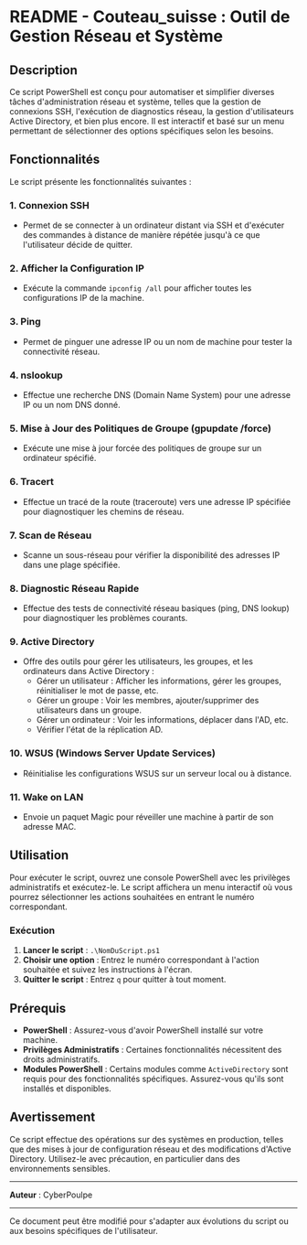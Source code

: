 # README - Couteau_suisse : Outil de Gestion Réseau et Système

## Description

Ce script PowerShell est conçu pour automatiser et simplifier diverses tâches d'administration réseau et système, telles que la gestion de connexions SSH, l'exécution de diagnostics réseau, la gestion d'utilisateurs Active Directory, et bien plus encore. Il est interactif et basé sur un menu permettant de sélectionner des options spécifiques selon les besoins.

## Fonctionnalités

Le script présente les fonctionnalités suivantes :

### 1. Connexion SSH
- Permet de se connecter à un ordinateur distant via SSH et d'exécuter des commandes à distance de manière répétée jusqu'à ce que l'utilisateur décide de quitter.

### 2. Afficher la Configuration IP
- Exécute la commande `ipconfig /all` pour afficher toutes les configurations IP de la machine.

### 3. Ping
- Permet de pinguer une adresse IP ou un nom de machine pour tester la connectivité réseau.

### 4. nslookup
- Effectue une recherche DNS (Domain Name System) pour une adresse IP ou un nom DNS donné.

### 5. Mise à Jour des Politiques de Groupe (gpupdate /force)
- Exécute une mise à jour forcée des politiques de groupe sur un ordinateur spécifié.

### 6. Tracert
- Effectue un tracé de la route (traceroute) vers une adresse IP spécifiée pour diagnostiquer les chemins de réseau.

### 7. Scan de Réseau
- Scanne un sous-réseau pour vérifier la disponibilité des adresses IP dans une plage spécifiée.

### 8. Diagnostic Réseau Rapide
- Effectue des tests de connectivité réseau basiques (ping, DNS lookup) pour diagnostiquer les problèmes courants.

### 9. Active Directory
- Offre des outils pour gérer les utilisateurs, les groupes, et les ordinateurs dans Active Directory :
  - Gérer un utilisateur : Afficher les informations, gérer les groupes, réinitialiser le mot de passe, etc.
  - Gérer un groupe : Voir les membres, ajouter/supprimer des utilisateurs dans un groupe.
  - Gérer un ordinateur : Voir les informations, déplacer dans l'AD, etc.
  - Vérifier l'état de la réplication AD.

### 10. WSUS (Windows Server Update Services)
- Réinitialise les configurations WSUS sur un serveur local ou à distance.

### 11. Wake on LAN
- Envoie un paquet Magic pour réveiller une machine à partir de son adresse MAC.

## Utilisation

Pour exécuter le script, ouvrez une console PowerShell avec les privilèges administratifs et exécutez-le. Le script affichera un menu interactif où vous pourrez sélectionner les actions souhaitées en entrant le numéro correspondant.

### Exécution

1. **Lancer le script** : `.\NomDuScript.ps1`
2. **Choisir une option** : Entrez le numéro correspondant à l'action souhaitée et suivez les instructions à l'écran.
3. **Quitter le script** : Entrez `q` pour quitter à tout moment.

## Prérequis

- **PowerShell** : Assurez-vous d'avoir PowerShell installé sur votre machine.
- **Privilèges Administratifs** : Certaines fonctionnalités nécessitent des droits administratifs.
- **Modules PowerShell** : Certains modules comme `ActiveDirectory` sont requis pour des fonctionnalités spécifiques. Assurez-vous qu'ils sont installés et disponibles.

## Avertissement

Ce script effectue des opérations sur des systèmes en production, telles que des mises à jour de configuration réseau et des modifications d'Active Directory. Utilisez-le avec précaution, en particulier dans des environnements sensibles.

---

**Auteur** : CyberPoulpe  

---

Ce document peut être modifié pour s'adapter aux évolutions du script ou aux besoins spécifiques de l'utilisateur.
